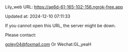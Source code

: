 Lily_web URL: https://ae6d-61-165-102-156.ngrok-free.app

Updated at: 2024-12-10 07:11:33

If you cannot open this URL, the server might be down.

Please contact: 

goley04@foxmail.com Or Wechat:GL_yeaH